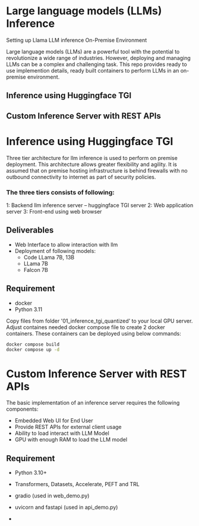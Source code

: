 # Large language models (LLMs) Inference
Setting up Llama LLM inference On-Premise Environment

Large language models (LLMs) are a powerful tool with the potential to revolutionize a wide range of industries. However, deploying and managing LLMs can be a complex and challenging task. This repo provides ready to use implemention details, ready built containers to perform LLMs in an on-premise environment. 

## Inference using Huggingface TGI
## Custom Inference Server with REST APIs


# Inference using Huggingface TGI
Three tier architecture for llm inference is used to perform on premise deployment. This architecture allows greater flexibility and agility. It is assumed that on premise hosting infrastructure is behind firewalls with no outbound connectivity to internet as part of security policies. 

### The three tiers consists of following:
1: Backend llm inference server – huggingface TGI server
2: Web application server
3: Front-end using web browser

## Deliverables
- Web Interface to allow interaction with llm
- Deployment of following models:
  - Code LLama 7B, 13B 
  - LLama 7B
  - Falcon 7B

## Requirement
- docker
- Python 3.11 

Copy files from folder '01_inference_tgi_quantized' to your local GPU server. Adjust  containes needed docker compose file to create 2 docker containers. These containers can be deployed using below commands:

```bash
docker compose build
docker compose up -d
```


# Custom Inference Server with REST APIs
The basic implementation of an inference server requires the following components:
- Embedded Web UI for End User
- Provide REST APIs for external client usage
- Ability to load interact with LLM Model
- GPU with enough RAM to load the LLM model

## Requirement

- Python 3.10+ 
- Transformers, Datasets, Accelerate, PEFT and TRL
- gradio (used in web_demo.py)
- uvicorn and fastapi (used in api_demo.py)

- 
